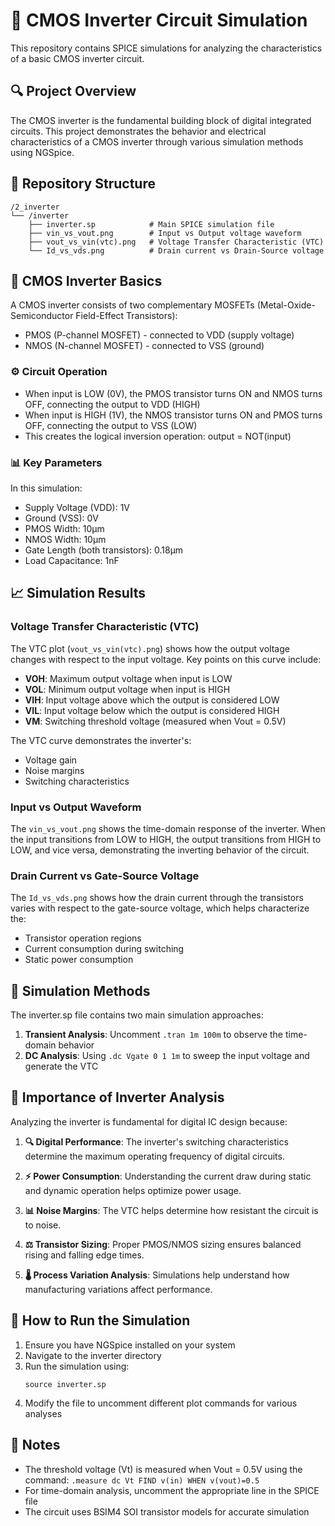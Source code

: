 # 🔄 CMOS Inverter Circuit Simulation

This repository contains SPICE simulations for analyzing the characteristics of a basic CMOS inverter circuit.

## 🔍 Project Overview

The CMOS inverter is the fundamental building block of digital integrated circuits. This project demonstrates the behavior and electrical characteristics of a CMOS inverter through various simulation methods using NGSpice.

## 📁 Repository Structure

```
/2_inverter
└── /inverter
    ├── inverter.sp            # Main SPICE simulation file
    ├── vin_vs_vout.png        # Input vs Output voltage waveform
    ├── vout_vs_vin(vtc).png   # Voltage Transfer Characteristic (VTC)
    └── Id_vs_vds.png          # Drain current vs Drain-Source voltage
```

## 🔧 CMOS Inverter Basics

A CMOS inverter consists of two complementary MOSFETs (Metal-Oxide-Semiconductor Field-Effect Transistors):
- PMOS (P-channel MOSFET) - connected to VDD (supply voltage)
- NMOS (N-channel MOSFET) - connected to VSS (ground)

### ⚙️ Circuit Operation

- When input is LOW (0V), the PMOS transistor turns ON and NMOS turns OFF, connecting the output to VDD (HIGH)
- When input is HIGH (1V), the NMOS transistor turns ON and PMOS turns OFF, connecting the output to VSS (LOW)
- This creates the logical inversion operation: output = NOT(input)

### 📊 Key Parameters

In this simulation:
- Supply Voltage (VDD): 1V
- Ground (VSS): 0V
- PMOS Width: 10μm
- NMOS Width: 10μm
- Gate Length (both transistors): 0.18μm
- Load Capacitance: 1nF

## 📈 Simulation Results

### Voltage Transfer Characteristic (VTC)

The VTC plot (`vout_vs_vin(vtc).png`) shows how the output voltage changes with respect to the input voltage. Key points on this curve include:

- **VOH**: Maximum output voltage when input is LOW
- **VOL**: Minimum output voltage when input is HIGH
- **VIH**: Input voltage above which the output is considered LOW
- **VIL**: Input voltage below which the output is considered HIGH
- **VM**: Switching threshold voltage (measured when Vout = 0.5V)

The VTC curve demonstrates the inverter's:
- Voltage gain
- Noise margins
- Switching characteristics

### Input vs Output Waveform

The `vin_vs_vout.png` shows the time-domain response of the inverter. When the input transitions from LOW to HIGH, the output transitions from HIGH to LOW, and vice versa, demonstrating the inverting behavior of the circuit.

### Drain Current vs Gate-Source Voltage

The `Id_vs_vds.png` shows how the drain current through the transistors varies with respect to the gate-source voltage, which helps characterize the:
- Transistor operation regions
- Current consumption during switching
- Static power consumption

## 🧪 Simulation Methods

The inverter.sp file contains two main simulation approaches:
1. **Transient Analysis**: Uncomment `.tran 1m 100m` to observe the time-domain behavior
2. **DC Analysis**: Using `.dc Vgate 0 1 1m` to sweep the input voltage and generate the VTC

## 🔑 Importance of Inverter Analysis

Analyzing the inverter is fundamental for digital IC design because:

1. **🔍 Digital Performance**: The inverter's switching characteristics determine the maximum operating frequency of digital circuits.

2. **⚡ Power Consumption**: Understanding the current draw during static and dynamic operation helps optimize power usage.

3. **📊 Noise Margins**: The VTC helps determine how resistant the circuit is to noise.

4. **⚖️ Transistor Sizing**: Proper PMOS/NMOS sizing ensures balanced rising and falling edge times.

5. **🌡️ Process Variation Analysis**: Simulations help understand how manufacturing variations affect performance.

## 🚀 How to Run the Simulation

1. Ensure you have NGSpice installed on your system
2. Navigate to the inverter directory
3. Run the simulation using:
   ```
   source inverter.sp
   ```
4. Modify the file to uncomment different plot commands for various analyses

## 📝 Notes

- The threshold voltage (Vt) is measured when Vout = 0.5V using the command: `.measure dc Vt FIND v(in) WHEN v(vout)=0.5`
- For time-domain analysis, uncomment the appropriate line in the SPICE file
- The circuit uses BSIM4 SOI transistor models for accurate simulation